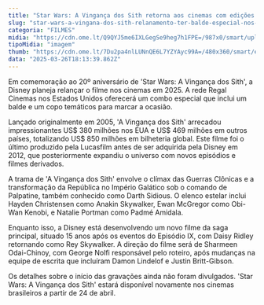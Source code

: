 ```yaml
---
title: "Star Wars: A Vingança dos Sith retorna aos cinemas com edições especiais"
slug: "star-wars-a-vingana-dos-sith-relanamento-ter-balde-especial-nos-cinemas"
categoria: "FILMES"
midia: "https://cdn.ome.lt/Q9QYJ5me6IXLGegSe9heg7h1FPE=/987x0/smart/uploads/conteudo/fotos/star-wars-episodio-3-relancamento.png"
tipoMidia: "imagem"
thumb: "https://cdn.ome.lt/7Du2pa4nlLUNnQE6L7YZYAyc99A=/480x360/smart/extras/conteudos/star-wars-episodio-3-relancamento.png"
data: "2025-03-26T18:13:39.862Z"
---
```


Em comemoração ao 20º aniversário de 'Star Wars: A Vingança dos Sith', a Disney planeja relançar o filme nos cinemas em 2025. A rede Regal Cinemas nos Estados Unidos oferecerá um combo especial que inclui um balde e um copo temáticos para marcar a ocasião.

Lançado originalmente em 2005, 'A Vingança dos Sith' arrecadou impressionantes US$ 380 milhões nos EUA e US$ 469 milhões em outros países, totalizando US$ 850 milhões em bilheteria global. Este filme foi o último produzido pela Lucasfilm antes de ser adquirida pela Disney em 2012, que posteriormente expandiu o universo com novos episódios e filmes derivados.

A trama de 'A Vingança dos Sith' envolve o clímax das Guerras Clônicas e a transformação da República no Império Galático sob o comando de Palpatine, também conhecido como Darth Sidious. O elenco estelar inclui Hayden Christensen como Anakin Skywalker, Ewan McGregor como Obi-Wan Kenobi, e Natalie Portman como Padmé Amidala.

Enquanto isso, a Disney está desenvolvendo um novo filme da saga principal, situado 15 anos após os eventos do Episódio IX, com Daisy Ridley retornando como Rey Skywalker. A direção do filme será de Sharmeen Odai-Chinoy, com George Nolfi responsável pelo roteiro, após mudanças na equipe de escrita que incluíram Damon Lindelof e Justin Britt-Gibson.

Os detalhes sobre o início das gravações ainda não foram divulgados. 'Star Wars: A Vingança dos Sith' estará disponível novamente nos cinemas brasileiros a partir de 24 de abril.